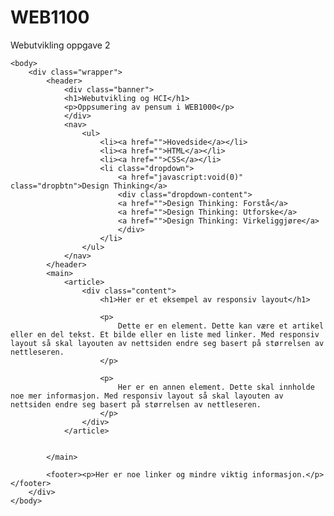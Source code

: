 # WEB1100
Webutvikling oppgave 2


<!DOCTYPE html>

<html lang="no">

<head>
	<meta charset="utf-8" name="viewport" content="width=device-width, initial-scale=1">
    <title>Responsive Layout</title>
    <link rel="stylesheet" type="text/css" href="eksempel-responsiv-layout.css" />

</head>

    <body> 
        <div class="wrapper">
            <header>
                <div class="banner">
                <h1>Webutvikling og HCI</h1>
                <p>Oppsumering av pensum i WEB1000</p>
                </div>
                <nav>
                    <ul>
                        <li><a href="">Hovedside</a></li>
                        <li><a href="">HTML</a></li>
                        <li><a href="">CSS</a></li>
                        <li class="dropdown">
                            <a href="javascript:void(0)" class="dropbtn">Design Thinking</a>
                            <div class="dropdown-content">
                            <a href="">Design Thinking: Forstå</a>
                            <a href="">Design Thinking: Utforske</a>
                            <a href="">Design Thinking: Virkeliggjøre</a>
                            </div>
                        </li>
                    </ul>
                </nav>
            </header>
            <main>
                <article>
                    <div class="content">
                        <h1>Her er et eksempel av responsiv layout</h1>

                        <p>
                            Dette er en element. Dette kan være et artikel eller en del tekst. Et bilde eller en liste med linker. Med responsiv layout så skal layouten av nettsiden endre seg basert på størrelsen av nettleseren.
                        </p>

                        <p>
                            Her er en annen element. Dette skal innholde noe mer informasjon. Med responsiv layout så skal layouten av nettsiden endre seg basert på størrelsen av nettleseren.
                        </p>
                    </div>
                </article>
    

            </main>
      
            <footer><p>Her er noe linker og mindre viktig informasjon.</p></footer>
        </div>
    </body>
</html>
